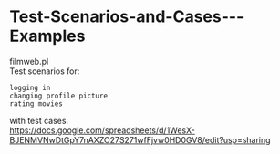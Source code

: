 # Test-Scenarios-and-Cases---Examples
filmweb.pl<br />
Test scenarios for:<br />
```
logging in
changing profile picture
rating movies
```
with test cases.<br />
https://docs.google.com/spreadsheets/d/1WesX-BJENMVNwDtGpY7nAXZO27S271wfFjvw0HD0GV8/edit?usp=sharing

